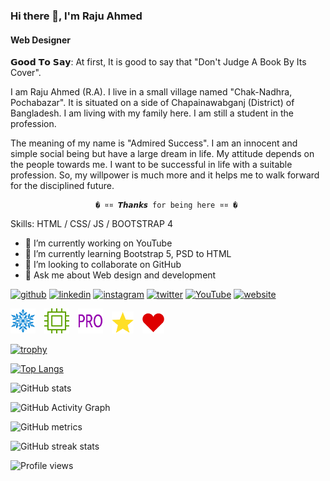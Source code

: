 <!---
![Web Designer](https://scontent.fdac110-1.fna.fbcdn.net/v/t1.6435-9/146133614_2806997046294991_2388857498126491245_n.jpg?_nc_cat=110&ccb=1-5&_nc_sid=0debeb&_nc_eui2=AeHhjp7uT5b1aPQEyuXDbkYCEe4RlovQ30cR7hGWi9DfR0NGOrm58tY6LsBVT-4VnTWeafcH-mhLCmnXpPvtwyvC&_nc_ohc=LPkDGm7I7kIAX_IsWm3&_nc_ht=scontent.fdac110-1.fna&oh=3ce05ce8967b6bfafeb14085ecb729cf&oe=614D78A9) --->

### Hi there 👋, I'm Raju Ahmed 
#### Web Designer

𝗚𝗼𝗼𝗱 𝗧𝗼 𝗦𝗮𝘆:
At first, It is good to say that "Don't Judge A Book By Its Cover".
 
I am Raju Ahmed (R.A). I live in a small village named "Chak-Nadhra, Pochabazar". It is situated on a side of Chapainawabganj (District) of Bangladesh. I am living with my family here. I am still a student in the profession. 
 
The meaning of my name is "Admired Success". I am an innocent and simple social being but have a large dream in life. My attitude depends on the people towards me. I want to be successful in life with a suitable profession. So, my willpower is much more and it helps me to walk forward for the disciplined future.


                       � ¤¤ 𝙏𝙝𝙖𝙣𝙠𝙨 for being here ¤¤ �

Skills: HTML / CSS/ JS / BOOTSTRAP 4

- 🔭 I’m currently working on YouTube 
- 🌱 I’m currently learning Bootstrap 5, PSD to HTML 
- 👯 I’m looking to collaborate on GitHub  
- 💬 Ask me about Web design and development  


[<img src='https://cdn.jsdelivr.net/npm/simple-icons@3.0.1/icons/github.svg' alt='github' height='40'>](https://github.com/coder-raju)  [<img src='https://cdn.jsdelivr.net/npm/simple-icons@3.0.1/icons/linkedin.svg' alt='linkedin' height='40'>](https://www.linkedin.com/in/rajuahmed-in/)  [<img src='https://cdn.jsdelivr.net/npm/simple-icons@3.0.1/icons/instagram.svg' alt='instagram' height='40'>](https://www.instagram.com/raju_classics/)  [<img src='https://cdn.jsdelivr.net/npm/simple-icons@3.0.1/icons/twitter.svg' alt='twitter' height='40'>](https://twitter.com/@rajuahmed_st)  [<img src='https://cdn.jsdelivr.net/npm/simple-icons@3.0.1/icons/youtube.svg' alt='YouTube' height='40'>](https://www.youtube.com/channel/https://www.youtube.com/channel/UCKyBXyfEmbdH36SiQnzqGpw)  [<img src='https://cdn.jsdelivr.net/npm/simple-icons@3.0.1/icons/icloud.svg' alt='website' height='40'>](http://rajuahmedrj.blogspot.com/)  

<a href='https://archiveprogram.github.com/'><img src='https://raw.githubusercontent.com/acervenky/animated-github-badges/master/assets/acbadge.gif' width='40' height='40'></a> <a href='https://docs.github.com/en/developers'><img src='https://raw.githubusercontent.com/acervenky/animated-github-badges/master/assets/devbadge.gif' width='40' height='40'></a> <a href='https://github.com/pricing'><img src='https://raw.githubusercontent.com/acervenky/animated-github-badges/master/assets/pro.gif' width='40' height='40'></a> <a href='https://stars.github.com/'><img src='https://raw.githubusercontent.com/acervenky/animated-github-badges/master/assets/starbadge.gif' width='35' height='35'></a> <a href='https://docs.github.com/en/github/supporting-the-open-source-community-with-github-sponsors'><img src='https://raw.githubusercontent.com/acervenky/animated-github-badges/master/assets/sponsorbadge.gif' width='35' height='35'></a> 

[![trophy](https://github-profile-trophy.vercel.app/?username=coder-raju)](https://github.com/ryo-ma/github-profile-trophy)

[![Top Langs](https://github-readme-stats.vercel.app/api/top-langs/?username=coder-raju)](https://github.com/anuraghazra/github-readme-stats)

![GitHub stats](https://github-readme-stats.vercel.app/api?username=coder-raju&show_icons=true)  

![GitHub Activity Graph](https://activity-graph.herokuapp.com/graph?username=coder-raju)  

![GitHub metrics](https://metrics.lecoq.io/coder-raju)  

![GitHub streak stats](https://github-readme-streak-stats.herokuapp.com/?user=coder-raju)  

![Profile views](https://gpvc.arturio.dev/coder-raju)  
